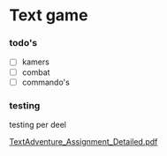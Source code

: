 # Text game

### todo's
- [ ]  kamers
- [ ]  combat
- [ ]  commando's

### testing
testing per deel

[TextAdventure_Assignment_Detailed.pdf](https://github.com/user-attachments/files/22884362/TextAdventure_Assignment_Detailed.pdf)
